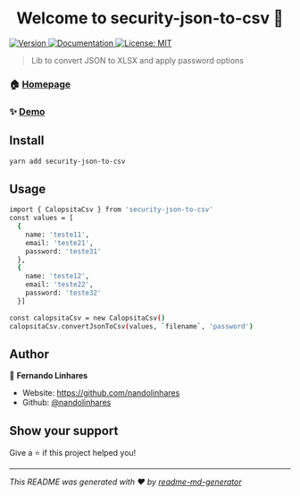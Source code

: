 <h1 align="center">Welcome to security-json-to-csv 👋</h1>
<p>
  <a href="https://img.shields.io/npm/v/security-json-to-csv" target="_blank">
    <img alt="Version" src="https://img.shields.io/npm/v/security-json-to-csv.svg">
  </a>
  <a href="https://github.com/Nandolinhares/security-json-to-csv" target="_blank">
    <img alt="Documentation" src="https://img.shields.io/badge/documentation-yes-brightgreen.svg" />
  </a>
  <a href="#" target="_blank">
    <img alt="License: MIT" src="https://img.shields.io/badge/License-MIT-yellow.svg" />
  </a>
</p>

> Lib to convert JSON to XLSX and apply password options 

### 🏠 [Homepage](https://github.com/Nandolinhares/security-json-to-csv)

### ✨ [Demo](https://github.com/Nandolinhares/security-json-to-csv)

## Install

```sh
yarn add security-json-to-csv
```

## Usage

```sh
import { CalopsitaCsv } from 'security-json-to-csv'
const values = [
  {
    name: 'teste11',
    email: 'teste21',
    password: 'teste31'
  },
  {
    name: 'teste12',
    email: 'teste22',
    password: 'teste32'
  }]
  
const calopsitaCsv = new CalopsitaCsv()
calopsitaCsv.convertJsonToCsv(values, `filename`, 'password')
```

## Author

👤 **Fernando Linhares**

* Website: https://github.com/nandolinhares
* Github: [@nandolinhares](https://github.com/nandolinhares)

## Show your support

Give a ⭐️ if this project helped you!

***
_This README was generated with ❤️ by [readme-md-generator](https://github.com/kefranabg/readme-md-generator)_